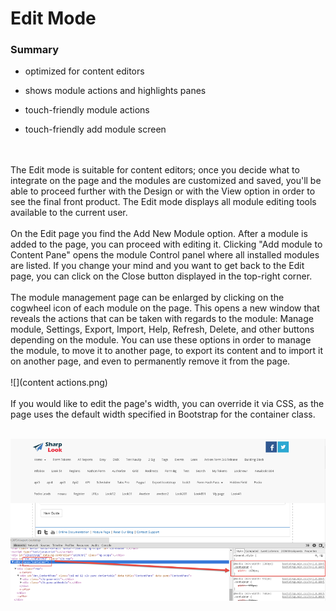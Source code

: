 # Edit Mode


### Summary
* optimized for content editors

* shows module actions and highlights panes

* touch-friendly module actions

* touch-friendly add module screen
<br />
<br />
The Edit mode is suitable for content editors; once you decide what to integrate on the page and the modules are customized and saved, you'll be able to proceed further with the Design or with the View option in order to see the final front product. The Edit mode displays all module editing tools available to the current user.
<br />
<br />
On the Edit page you find the Add New Module option. After a module is added to the page, you can proceed with editing it. Clicking "Add module to Content Pane" opens the module Control panel where all installed modules are listed. If you change your mind and you want to get back to the Edit page, you can click on the Close button displayed in the top-right corner.
<br />
<br />
The module management page can be enlarged by clicking on the cogwheel icon of each module on the page. This opens a new window that reveals the actions that can be taken with regards to the module: Manage module, Settings, Export, Import, Help, Refresh, Delete, and other buttons depending on the module. You can use these options in order to manage the module, to move it to another page, to export its content and to import it on another page, and even to permanently remove it from the page.
<br />
<br />
![](content actions.png)
<br />
<br />
If you would like to edit the page's width, you can override it via CSS, as the page uses the default width specified in Bootstrap for the container class.
<br />
<br />

![](width.png)